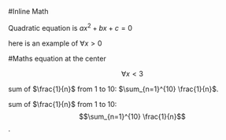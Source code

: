 #Inline Math

Quadratic equation is $ax^2+bx+c=0$

here is an example of $\forall x>0$


#Maths equation at the center


$$\forall x<3$$

sum of $\frac{1}{n}$ from 1 to 10: $\sum_{n=1}^{10} \frac{1}{n}$.


sum of $\frac{1}{n}$ from 1 to 10: $$\sum_{n=1}^{10} \frac{1}{n}$$.

